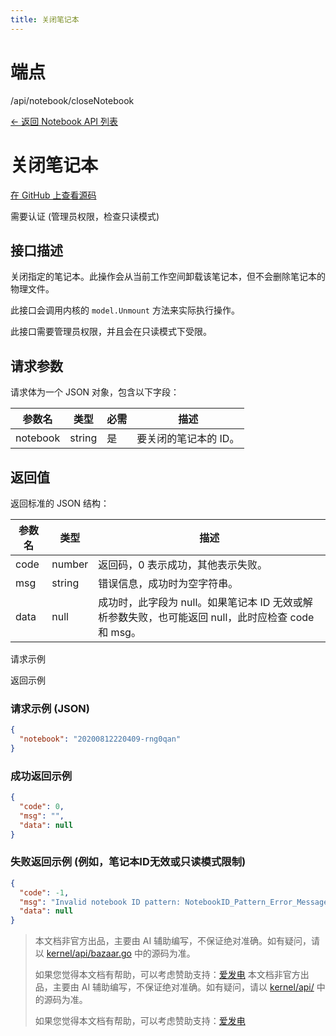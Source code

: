 ```yaml
---
title: 关闭笔记本
---
```

# 端点

/api/notebook/closeNotebook

[← 返回 Notebook API 列表](./index.html)

# 关闭笔记本

[在 GitHub 上查看源码](https://github.com/siyuan-note/siyuan/blob/master/kernel/api/notebook.go#L286)

需要认证 (管理员权限，检查只读模式)

## 接口描述

关闭指定的笔记本。此操作会从当前工作空间卸载该笔记本，但不会删除笔记本的物理文件。

此接口会调用内核的 `model.Unmount` 方法来实际执行操作。

此接口需要管理员权限，并且会在只读模式下受限。

## 请求参数

请求体为一个 JSON 对象，包含以下字段：

| 参数名 | 类型 | 必需 | 描述 |
| --- | --- | --- | --- |
| notebook | string | 是 | 要关闭的笔记本的 ID。 |

## 返回值

返回标准的 JSON 结构：

| 参数名 | 类型 | 描述 |
| --- | --- | --- |
| code | number | 返回码，0 表示成功，其他表示失败。 |
| msg | string | 错误信息，成功时为空字符串。 |
| data | null | 成功时，此字段为 null。如果笔记本 ID 无效或解析参数失败，也可能返回 null，此时应检查 code 和 msg。 |

请求示例

返回示例

### 请求示例 (JSON)

```json
{
  "notebook": "20200812220409-rng0qan"
}
```

### 成功返回示例

```json
{
  "code": 0,
  "msg": "",
  "data": null
}
```

### 失败返回示例 (例如，笔记本ID无效或只读模式限制)

```json
{
  "code": -1, 
  "msg": "Invalid notebook ID pattern: NotebookID_Pattern_Error_Message_Here / Or readonly mode message",
  "data": null
}
```
> 本文档非官方出品，主要由 AI 辅助编写，不保证绝对准确。如有疑问，请以 [kernel/api/bazaar.go](https://github.com/siyuan-note/siyuan/blob/master/kernel/api/bazaar.go) 中的源码为准。
> 
> 如果您觉得本文档有帮助，可以考虑赞助支持：[爱发电](https://afdian.com/a/leolee9086?tab=feed)
> 本文档非官方出品，主要由 AI 辅助编写，不保证绝对准确。如有疑问，请以 [kernel/api/](https://github.com/siyuan-note/siyuan/blob/master/kernel/api/) 中的源码为准。
> 
> 如果您觉得本文档有帮助，可以考虑赞助支持：[爱发电](https://afdian.com/a/leolee9086?tab=feed)
